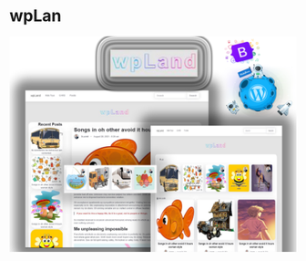 # wpLan
<img src="https://github.com/AhmedAzzam2/wpLand/blob/main/screenshot.png" alt="Wowchemy Website Builder"  style="max-width: 100%;"> 
